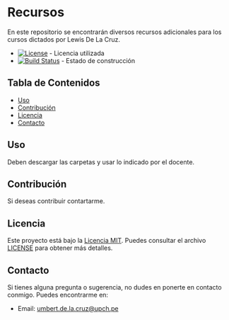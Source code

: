 # Recursos

En este repositorio se encontrarán diversos recursos adicionales para los cursos dictados por Lewis De La Cruz.


- [![License](https://img.shields.io/badge/license-MIT-blue.svg)](https://opensource.org/licenses/MIT) - Licencia utilizada
- [![Build Status](https://travis-ci.org/tu-usuario/tu-proyecto.svg?branch=master)](https://travis-ci.org/tu-usuario/tu-proyecto) - Estado de construcción


## Tabla de Contenidos

- [Uso](#uso)
- [Contribución](#contribución)
- [Licencia](#licencia)
- [Contacto](#contacto)


## Uso

Deben descargar las carpetas y usar lo indicado por el docente.


## Contribución

Si deseas contribuir contartarme.

## Licencia

Este proyecto está bajo la [Licencia MIT](https://opensource.org/licenses/MIT). Puedes consultar el archivo [LICENSE](LICENSE) para obtener más detalles.

## Contacto

Si tienes alguna pregunta o sugerencia, no dudes en ponerte en contacto conmigo. Puedes encontrarme en:

- Email: umbert.de.la.cruz@upch.pe